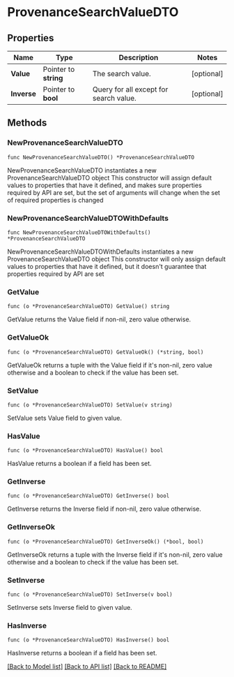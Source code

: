 # ProvenanceSearchValueDTO

## Properties

Name | Type | Description | Notes
------------ | ------------- | ------------- | -------------
**Value** | Pointer to **string** | The search value. | [optional] 
**Inverse** | Pointer to **bool** | Query for all except for search value. | [optional] 

## Methods

### NewProvenanceSearchValueDTO

`func NewProvenanceSearchValueDTO() *ProvenanceSearchValueDTO`

NewProvenanceSearchValueDTO instantiates a new ProvenanceSearchValueDTO object
This constructor will assign default values to properties that have it defined,
and makes sure properties required by API are set, but the set of arguments
will change when the set of required properties is changed

### NewProvenanceSearchValueDTOWithDefaults

`func NewProvenanceSearchValueDTOWithDefaults() *ProvenanceSearchValueDTO`

NewProvenanceSearchValueDTOWithDefaults instantiates a new ProvenanceSearchValueDTO object
This constructor will only assign default values to properties that have it defined,
but it doesn't guarantee that properties required by API are set

### GetValue

`func (o *ProvenanceSearchValueDTO) GetValue() string`

GetValue returns the Value field if non-nil, zero value otherwise.

### GetValueOk

`func (o *ProvenanceSearchValueDTO) GetValueOk() (*string, bool)`

GetValueOk returns a tuple with the Value field if it's non-nil, zero value otherwise
and a boolean to check if the value has been set.

### SetValue

`func (o *ProvenanceSearchValueDTO) SetValue(v string)`

SetValue sets Value field to given value.

### HasValue

`func (o *ProvenanceSearchValueDTO) HasValue() bool`

HasValue returns a boolean if a field has been set.

### GetInverse

`func (o *ProvenanceSearchValueDTO) GetInverse() bool`

GetInverse returns the Inverse field if non-nil, zero value otherwise.

### GetInverseOk

`func (o *ProvenanceSearchValueDTO) GetInverseOk() (*bool, bool)`

GetInverseOk returns a tuple with the Inverse field if it's non-nil, zero value otherwise
and a boolean to check if the value has been set.

### SetInverse

`func (o *ProvenanceSearchValueDTO) SetInverse(v bool)`

SetInverse sets Inverse field to given value.

### HasInverse

`func (o *ProvenanceSearchValueDTO) HasInverse() bool`

HasInverse returns a boolean if a field has been set.


[[Back to Model list]](../README.md#documentation-for-models) [[Back to API list]](../README.md#documentation-for-api-endpoints) [[Back to README]](../README.md)


